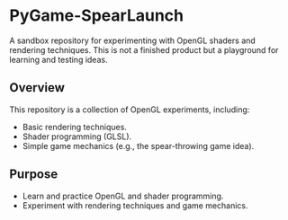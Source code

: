 # PyGame-SpearLaunch

A sandbox repository for experimenting with OpenGL shaders and rendering techniques. This is not a finished product but a playground for learning and testing ideas.

## Overview

This repository is a collection of OpenGL experiments, including:

- Basic rendering techniques.
- Shader programming (GLSL).
- Simple game mechanics (e.g., the spear-throwing game idea).

## Purpose

- Learn and practice OpenGL and shader programming.
- Experiment with rendering techniques and game mechanics.
